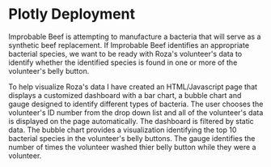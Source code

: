 # Plotly Deployment

Improbable Beef is attempting to manufacture a bacteria that will serve as a synthetic beef replacement. If Improbable Beef identifies an appropriate bacterial species, we want to be ready with Roza's volunteer's data to identify whether the identified species is found in one or more of the volunteer's belly button.

To help visualize Roza's data I have created an HTML/Javascript page that displays a customized dashboard with a bar chart, a bubble chart and gauge designed to identify different types of bacteria. The user chooses the volunteer's ID number from the drop down list and all of the volunteer's data is displayed on the page automatically. The dashboard is filtered by static data. The bubble chart provides a visualization identifying the top 10 bacterial species in the volunteer's belly buttons. The gauge identifies the number of times the volunteer washed thier belly button while they were a volunteer.  
